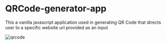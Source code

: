 # QRCode-generator-app
This a vanilla javascript application used in generating QR Code that directs user to a specific website url provided as an input

![qrcode](https://github.com/temtechie/QRCode-generator-app/assets/100639133/1a7a4ad9-2410-42da-8dd9-f76f1e161822)
